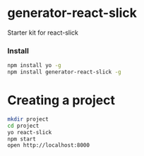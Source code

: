 # generator-react-slick
Starter kit for react-slick

### Install
```bash
npm install yo -g
npm install generator-react-slick -g
```

# Creating a project
```bash
mkdir project
cd project
yo react-slick
npm start
open http://localhost:8000
```

